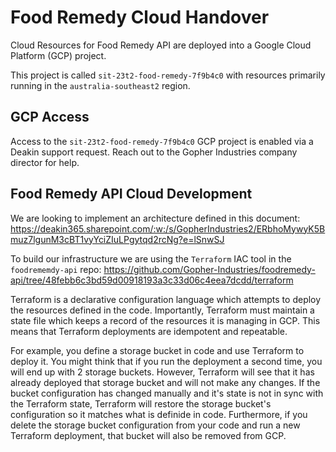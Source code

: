 # Food Remedy Cloud Handover

Cloud Resources for Food Remedy API are deployed into a Google Cloud Platform (GCP) project. 

This project is called `sit-23t2-food-remedy-7f9b4c0` with resources primarily running in the `australia-southeast2` region.

## GCP Access

Access to the `sit-23t2-food-remedy-7f9b4c0` GCP project is enabled via a Deakin support request. Reach out to the Gopher Industries company director for help.

## Food Remedy API Cloud Development

We are looking to implement an architecture defined in this document: https://deakin365.sharepoint.com/:w:/s/GopherIndustries2/ERbhoMywyK5Bmuz7lgunM3cBT1vyYciZIuLPgytqd2rcNg?e=lSnwSJ

To build our infrastructure we are using the `Terraform` IAC tool in the `foodrememdy-api` repo: https://github.com/Gopher-Industries/foodremedy-api/tree/48febb6c3bd59d00918193a3c33d06c4eea7dcdd/terraform

Terraform is a declarative configuration language which attempts to deploy the resources defined in the code. Importantly, Terraform must maintain a state file which keeps a record of the resources it is managing in GCP. This means that Terraform deployments are idempotent and repeatable. 

For example, you define a storage bucket in code and use Terraform to deploy it. You might think that if you run the deployment a second time, you will end up with 2 storage buckets. However, Terraform will see that it has already deployed that storage bucket and will not make any changes. If the bucket configuration has changed manually and it's state is not in sync with the Terraform state, Terraform will restore the storage bucket's configuration so it matches what is definide in code. Furthermore, if you delete the storage bucket configuration from your code and run a new Terraform deployment, that bucket will also be removed from GCP. 


